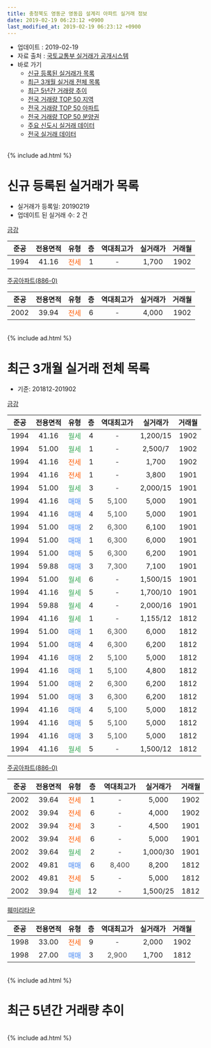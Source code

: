 ```yaml
---
title: 충청북도 영동군 영동읍 설계리 아파트 실거래 정보
date: 2019-02-19 06:23:12 +0900
last_modified_at: 2019-02-19 06:23:12 +0900
---
```


* 업데이트 : 2019-02-19
* 자료 출처 : [국토교통부 실거래가 공개시스템](http://rt.molit.go.kr)
* 바로 가기
    * [신규 등록된 실거래가 목록](#신규-등록된-실거래가-목록)
    * [최근 3개월 실거래 전체 목록](#최근-3개월-실거래-전체-목록)
    * [최근 5년간 거래량 추이](#최근-5년간-거래량-추이)
    * [전국 거래량 TOP 50 지역](https://inasie.github.io/apt-trade-info/최근-3개월-전국에서-가장-거래가-많이-발생한-지역)
    * [전국 거래량 TOP 50 아파트](https://inasie.github.io/apt-trade-info/최근-3개월-전국에서-가장-거래가-많이-발생한-아파트)
    * [전국 거래량 TOP 50 분양권](https://inasie.github.io/apt-trade-info/최근-3개월-전국에서-가장-거래가-많이-발생한-분양권)
    * [주요 신도시 실거래 데이터](https://inasie.github.io/apt-trade-info/주요-신도시)
    * [전국 실거래 데이터](https://inasie.github.io/apt-trade-info/전국)
<br>
{% include ad.html %}
<br>

# 신규 등록된 실거래가 목록
* 실거래가 등록일: 20190219
* 업데이트 된 실거래 수: 2 건


[금강](https://search.naver.com/search.naver?query=%EC%B6%A9%EC%B2%AD%EB%B6%81%EB%8F%84+%EC%98%81%EB%8F%99%EA%B5%B0+%EC%98%81%EB%8F%99%EC%9D%8D+%EC%84%A4%EA%B3%84%EB%A6%AC+%EA%B8%88%EA%B0%95)

|준공|전용면적|유형|층|역대최고가|실거래가|거래월|
|:---:|:---:|:---:|:---:|:---:|:---:|:---:|
|1994|41.16|<span style="color:#ff5a00">전세</span>|1|<span style="color:#444444">-</span>|1,700|1902|

[주공아파트(886-0)](https://search.naver.com/search.naver?query=%EC%B6%A9%EC%B2%AD%EB%B6%81%EB%8F%84+%EC%98%81%EB%8F%99%EA%B5%B0+%EC%98%81%EB%8F%99%EC%9D%8D+%EC%84%A4%EA%B3%84%EB%A6%AC+%EC%A3%BC%EA%B3%B5%EC%95%84%ED%8C%8C%ED%8A%B8%28886-0%29)

|준공|전용면적|유형|층|역대최고가|실거래가|거래월|
|:---:|:---:|:---:|:---:|:---:|:---:|:---:|
|2002|39.94|<span style="color:#ff5a00">전세</span>|6|<span style="color:#444444">-</span>|4,000|1902|


<br>
{% include ad.html %}
<br>

# 최근 3개월 실거래 전체 목록
* 기준: 201812-201902


[금강](https://search.naver.com/search.naver?query=%EC%B6%A9%EC%B2%AD%EB%B6%81%EB%8F%84+%EC%98%81%EB%8F%99%EA%B5%B0+%EC%98%81%EB%8F%99%EC%9D%8D+%EC%84%A4%EA%B3%84%EB%A6%AC+%EA%B8%88%EA%B0%95)

|준공|전용면적|유형|층|역대최고가|실거래가|거래월|
|:---:|:---:|:---:|:---:|:---:|:---:|:---:|
|1994|41.16|<span style="color:#34a853">월세</span>|4|<span style="color:#444444">-</span>|1,200/15|1902|
|1994|51.00|<span style="color:#34a853">월세</span>|1|<span style="color:#444444">-</span>|2,500/7|1902|
|1994|41.16|<span style="color:#ff5a00">전세</span>|1|<span style="color:#444444">-</span>|1,700|1902|
|1994|41.16|<span style="color:#ff5a00">전세</span>|1|<span style="color:#444444">-</span>|3,800|1901|
|1994|51.00|<span style="color:#34a853">월세</span>|3|<span style="color:#444444">-</span>|2,000/15|1901|
|1994|41.16|<span style="color:#4285f3">매매</span>|5|<span style="color:#444444">5,100</span>|5,000|1901|
|1994|41.16|<span style="color:#4285f3">매매</span>|4|<span style="color:#444444">5,100</span>|5,000|1901|
|1994|51.00|<span style="color:#4285f3">매매</span>|2|<span style="color:#444444">6,300</span>|6,100|1901|
|1994|51.00|<span style="color:#4285f3">매매</span>|1|<span style="color:#444444">6,300</span>|6,000|1901|
|1994|51.00|<span style="color:#4285f3">매매</span>|5|<span style="color:#444444">6,300</span>|6,200|1901|
|1994|59.88|<span style="color:#4285f3">매매</span>|3|<span style="color:#444444">7,300</span>|7,100|1901|
|1994|51.00|<span style="color:#34a853">월세</span>|6|<span style="color:#444444">-</span>|1,500/15|1901|
|1994|41.16|<span style="color:#34a853">월세</span>|5|<span style="color:#444444">-</span>|1,700/10|1901|
|1994|59.88|<span style="color:#34a853">월세</span>|4|<span style="color:#444444">-</span>|2,000/16|1901|
|1994|41.16|<span style="color:#34a853">월세</span>|1|<span style="color:#444444">-</span>|1,155/12|1812|
|1994|51.00|<span style="color:#4285f3">매매</span>|1|<span style="color:#444444">6,300</span>|6,000|1812|
|1994|51.00|<span style="color:#4285f3">매매</span>|4|<span style="color:#444444">6,300</span>|6,200|1812|
|1994|41.16|<span style="color:#4285f3">매매</span>|2|<span style="color:#444444">5,100</span>|5,000|1812|
|1994|41.16|<span style="color:#4285f3">매매</span>|1|<span style="color:#444444">5,100</span>|4,800|1812|
|1994|51.00|<span style="color:#4285f3">매매</span>|2|<span style="color:#444444">6,300</span>|6,200|1812|
|1994|51.00|<span style="color:#4285f3">매매</span>|3|<span style="color:#444444">6,300</span>|6,200|1812|
|1994|41.16|<span style="color:#4285f3">매매</span>|4|<span style="color:#444444">5,100</span>|5,000|1812|
|1994|41.16|<span style="color:#4285f3">매매</span>|5|<span style="color:#444444">5,100</span>|5,000|1812|
|1994|41.16|<span style="color:#4285f3">매매</span>|3|<span style="color:#444444">5,100</span>|5,000|1812|
|1994|41.16|<span style="color:#34a853">월세</span>|5|<span style="color:#444444">-</span>|1,500/12|1812|

[주공아파트(886-0)](https://search.naver.com/search.naver?query=%EC%B6%A9%EC%B2%AD%EB%B6%81%EB%8F%84+%EC%98%81%EB%8F%99%EA%B5%B0+%EC%98%81%EB%8F%99%EC%9D%8D+%EC%84%A4%EA%B3%84%EB%A6%AC+%EC%A3%BC%EA%B3%B5%EC%95%84%ED%8C%8C%ED%8A%B8%28886-0%29)

|준공|전용면적|유형|층|역대최고가|실거래가|거래월|
|:---:|:---:|:---:|:---:|:---:|:---:|:---:|
|2002|39.64|<span style="color:#ff5a00">전세</span>|1|<span style="color:#444444">-</span>|5,000|1902|
|2002|39.94|<span style="color:#ff5a00">전세</span>|6|<span style="color:#444444">-</span>|4,000|1902|
|2002|39.94|<span style="color:#ff5a00">전세</span>|3|<span style="color:#444444">-</span>|4,500|1901|
|2002|39.94|<span style="color:#ff5a00">전세</span>|6|<span style="color:#444444">-</span>|5,000|1901|
|2002|39.64|<span style="color:#34a853">월세</span>|2|<span style="color:#444444">-</span>|1,000/30|1901|
|2002|49.81|<span style="color:#4285f3">매매</span>|6|<span style="color:#444444">8,400</span>|8,200|1812|
|2002|49.81|<span style="color:#ff5a00">전세</span>|5|<span style="color:#444444">-</span>|5,000|1812|
|2002|39.94|<span style="color:#34a853">월세</span>|12|<span style="color:#444444">-</span>|1,500/25|1812|

[훼미리타운](https://search.naver.com/search.naver?query=%EC%B6%A9%EC%B2%AD%EB%B6%81%EB%8F%84+%EC%98%81%EB%8F%99%EA%B5%B0+%EC%98%81%EB%8F%99%EC%9D%8D+%EC%84%A4%EA%B3%84%EB%A6%AC+%ED%9B%BC%EB%AF%B8%EB%A6%AC%ED%83%80%EC%9A%B4)

|준공|전용면적|유형|층|역대최고가|실거래가|거래월|
|:---:|:---:|:---:|:---:|:---:|:---:|:---:|
|1998|33.00|<span style="color:#ff5a00">전세</span>|9|<span style="color:#444444">-</span>|2,000|1902|
|1998|27.00|<span style="color:#4285f3">매매</span>|3|<span style="color:#444444">2,900</span>|1,700|1812|


<br>
{% include ad.html %}
<br>

# 최근 5년간 거래량 추이


<div style="width:100%;">
    <canvas id="deal_progress" height="200"></canvas>
</div>

<script>
new Chart(document.getElementById("deal_progress"), {
    type: 'line',
    data: {
        labels: ['201402','201403','201404','201405','201406','201407','201408','201409','201410','201411','201412','201501','201502','201503','201504','201505','201506','201507','201508','201509','201510','201511','201512','201601','201602','201603','201604','201605','201606','201607','201608','201609','201610','201611','201612','201701','201702','201703','201704','201705','201706','201707','201708','201709','201710','201711','201712','201801','201802','201803','201804','201805','201806','201807','201808','201809','201810','201811','201812','201901','201902'],
        datasets: [{
            label: '매매',
            pointRadius: 1,
            data: [4, 3, 3, 5, 2, 3, 3, 2, 6, 5, 5, 6, 0, 1, 2, 4, 3, 9, 3, 1, 3, 4, 9, 7, 4, 4, 38, 8, 4, 16, 23, 4, 16, 9, 9, 3, 4, 10, 0, 2, 6, 6, 14, 10, 11, 5, 3, 6, 3, 5, 22, 15, 4, 0, 3, 2, 4, 10, 11, 6, 0],
            borderColor: "rgba(255, 201, 14, 1)",
            backgroundColor: "rgba(255, 201, 14, 0.5)",
            fill: false,
            lineTension: 0
        },{
            label: '전월세',
            pointRadius: 1,
            data: [9, 6, 5, 3, 1, 3, 2, 1, 6, 3, 5, 12, 7, 5, 3, 3, 1, 3, 2, 2, 8, 3, 4, 6, 5, 4, 4, 10, 29, 7, 12, 10, 12, 12, 10, 14, 8, 5, 21, 3, 9, 6, 5, 11, 5, 8, 6, 4, 7, 8, 4, 4, 6, 1, 5, 2, 4, 6, 4, 8, 6],
            borderColor: "rgba(0, 141, 185, 1)",
            backgroundColor: "rgba(0, 141, 185, 0.5)",
            fill: false,
            lineTension: 0
        }
        ]
    },
    options: {
        responsive: true,
        title: {
            display: false
        },
        tooltips: {
            mode: 'index',
            intersect: false
        },
        hover: {
            mode: 'nearest',
            intersect: true
        },
        scales: {
            xAxes: [{
                display: true,
                scaleLabel: {
                    display: true,
                    labelString: '년/월'
                }
            }],
            yAxes: [{
                display: true,
                ticks: {
                    suggestedMin: 0,
                },
                scaleLabel: {
                    display: true,
                    labelString: '실거래 수'
                }
            }]
        }
    }
});

</script>


<br>
{% include ad.html %}
<br>

